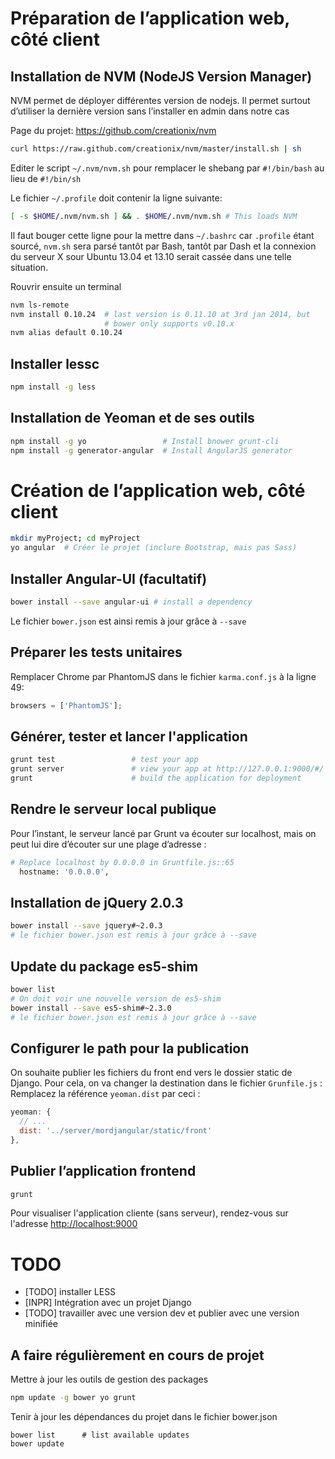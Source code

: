 Préparation de l’application web, côté client
=============================================

Installation de NVM (NodeJS Version Manager)
--------------------------------------------

NVM permet de déployer différentes version de nodejs. Il permet surtout d’utiliser la dernière version sans l’installer en admin dans notre cas

Page du projet: https://github.com/creationix/nvm
```bash
curl https://raw.github.com/creationix/nvm/master/install.sh | sh
```

Editer le script `~/.nvm/nvm.sh` pour remplacer le shebang par `#!/bin/bash` au lieu de `#!/bin/sh`

Le fichier `~/.profile` doit contenir la ligne suivante:
```bash
[ -s $HOME/.nvm/nvm.sh ] && . $HOME/.nvm/nvm.sh # This loads NVM
```

Il faut bouger cette ligne pour la mettre dans `~/.bashrc` car `.profile` étant sourcé, `nvm.sh` sera parsé tantôt par Bash, tantôt par Dash et la connexion du serveur X sour Ubuntu 13.04 et 13.10 serait cassée dans une telle situation.

Rouvrir ensuite un terminal
```bash
nvm ls-remote
nvm install 0.10.24  # last version is 0.11.10 at 3rd jan 2014, but
                     # bower only supports v0.10.x
nvm alias default 0.10.24
```

Installer lessc
---------------
```bash
npm install -g less
```

Installation de Yeoman et de ses outils
---------------------------------------
```bash
npm install -g yo                 # Install bnower grunt-cli 
npm install -g generator-angular  # Install AngularJS generator
```

Création de l’application web, côté client
==========================================
```bash
mkdir myProject; cd myProject
yo angular  # Créer le projet (inclure Bootstrap, mais pas Sass)
```
Installer Angular-UI (facultatif)
---------------------------------
```bash
bower install --save angular-ui # install a dependency
```
Le fichier `bower.json` est ainsi remis à jour grâce à `--save`

Préparer les tests unitaires
----------------------------
Remplacer Chrome par PhantomJS dans le fichier `karma.conf.js` à la ligne 49:
```javascript
browsers = ['PhantomJS'];
```
Générer, tester et lancer l'application
---------------------------------
```bash
grunt test                 # test your app
grunt server               # view your app at http://127.0.0.1:9000/#/
grunt                      # build the application for deployment
```

Rendre le serveur local publique
--------------------------------
Pour l’instant, le serveur lancé par Grunt va écouter sur localhost, mais on peut lui dire d’écouter sur une plage d’adresse :

```bash
# Replace localhost by 0.0.0.0 in Gruntfile.js::65
  hostname: '0.0.0.0',
```

Installation de jQuery 2.0.3
----------------------------
```bash
bower install --save jquery#~2.0.3
# le fichier bower.json est remis à jour grâce à --save
```

Update du package es5-shim
--------------------------
```bash
bower list
# On doit voir une nouvelle version de es5-shim
bower install --save es5-shim#~2.3.0
# le fichier bower.json est remis à jour grâce à --save
```

Configurer le path pour la publication
--------------------------------------
On souhaite publier les fichiers du front end vers le dossier static de Django. Pour cela, on va changer la destination dans le fichier `Grunfile.js` : Remplacez la référence `yeoman.dist` par ceci :

```javascript
yeoman: {
  // ...
  dist: '../server/mordjangular/static/front'
},
```

Publier l’application frontend
------------------------------
```bash
grunt
```

Pour visualiser l'application cliente (sans serveur), rendez-vous sur l'adresse [http://localhost:9000](http://localhost:9000)


TODO
====
 * [TODO] installer LESS
 * [INPR] Intégration avec un projet Django
 * [TODO] travailler avec une version dev et publier avec une version minifiée


A faire régulièrement en cours de projet
----------------------------------------
Mettre à jour les outils de gestion des packages

```bash
npm update -g bower yo grunt
```

Tenir à jour les dépendances du projet dans le fichier bower.json
```
bower list      # list available updates
bower update
```
